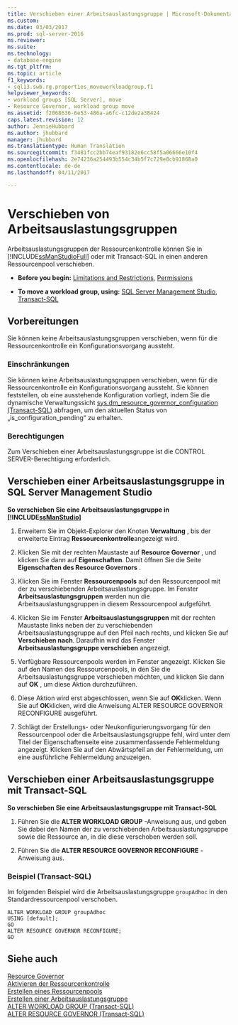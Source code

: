 ```yaml
---
title: Verschieben einer Arbeitsauslastungsgruppe | Microsoft-Dokumentation
ms.custom: 
ms.date: 03/03/2017
ms.prod: sql-server-2016
ms.reviewer: 
ms.suite: 
ms.technology:
- database-engine
ms.tgt_pltfrm: 
ms.topic: article
f1_keywords:
- sql13.swb.rg.properties_moveworkloadgroup.f1
helpviewer_keywords:
- workload groups [SQL Server], move
- Resource Governor, workload group move
ms.assetid: f2068636-6e53-486a-a6fc-c12de2a38424
caps.latest.revision: 12
author: JennieHubbard
ms.author: jhubbard
manager: jhubbard
ms.translationtype: Human Translation
ms.sourcegitcommit: f3481fcc2bb74eaf93182e6cc58f5a06666e10f4
ms.openlocfilehash: 2e74236a254493b554c34b5f7c729e8cb91868a0
ms.contentlocale: de-de
ms.lasthandoff: 04/11/2017

---
```

# <a name="move-a-workload-group"></a>Verschieben von Arbeitsauslastungsgruppen
  Arbeitsauslastungsgruppen der Ressourcenkontrolle können Sie in [!INCLUDE[ssManStudioFull](../../includes/ssmanstudiofull-md.md)] oder mit Transact-SQL in einen anderen Ressourcenpool verschieben.  
  
-   **Before you begin:**  [Limitations and Restrictions](#LimitationsRestrictions), [Permissions](#Permissions)  
  
-   **To move a workload group, using:**  [SQL Server Management Studio](#MoveWGSSMS), [Transact-SQL](#MoveWGTSQL)  
  
##  <a name="BeforeYouBegin"></a> Vorbereitungen  
 Sie können keine Arbeitsauslastungsgruppen verschieben, wenn für die Ressourcenkontrolle ein Konfigurationsvorgang aussteht.  
  
###  <a name="LimitationsRestrictions"></a> Einschränkungen  
 Sie können keine Arbeitsauslastungsgruppen verschieben, wenn für die Ressourcenkontrolle ein Konfigurationsvorgang aussteht. Sie können feststellen, ob eine ausstehende Konfiguration vorliegt, indem Sie die dynamische Verwaltungssicht [sys.dm_resource_governor_configuration &#40;Transact-SQL&#41;](../../relational-databases/system-dynamic-management-views/sys-dm-resource-governor-configuration-transact-sql.md) abfragen, um den aktuellen Status von „is_configuration_pending“ zu erhalten.  
  
###  <a name="Permissions"></a> Berechtigungen  
 Zum Verschieben einer Arbeitsauslastungsgruppe ist die CONTROL SERVER-Berechtigung erforderlich.  
  
##  <a name="MoveWGSSMS"></a> Verschieben einer Arbeitsauslastungsgruppe in SQL Server Management Studio  
 **So verschieben Sie eine Arbeitsauslastungsgruppe in [!INCLUDE[ssManStudio](../../includes/ssmanstudio-md.md)]**  
  
1.  Erweitern Sie im Objekt-Explorer den Knoten **Verwaltung** , bis der erweiterte Eintrag **Ressourcenkontrolle**angezeigt wird.  
  
2.  Klicken Sie mit der rechten Maustaste auf **Resource Governor** , und klicken Sie dann auf **Eigenschaften**. Damit öffnen Sie die Seite **Eigenschaften des Resource Governors** .  
  
3.  Klicken Sie im Fenster **Ressourcenpools** auf den Ressourcenpool mit der zu verschiebenden Arbeitsauslastungsgruppe. Im Fenster **Arbeitsauslastungsgruppen** werden nun die Arbeitsauslastungsgruppen in diesem Ressourcenpool aufgeführt.  
  
4.  Klicken Sie im Fenster **Arbeitsauslastungsgruppen** mit der rechten Maustaste links neben der zu verschiebenden Arbeitsauslastungsgruppe auf den Pfeil nach rechts, und klicken Sie auf **Verschieben nach**. Daraufhin wird das Fenster **Arbeitsauslastungsgruppe verschieben** angezeigt.  
  
5.  Verfügbare Ressourcenpools werden im Fenster angezeigt. Klicken Sie auf den Namen des Ressourcenpools, in den Sie die Arbeitsauslastungsgruppe verschieben möchten, und klicken Sie dann auf **OK** , um diese Aktion durchzuführen.  
  
6.  Diese Aktion wird erst abgeschlossen, wenn Sie auf **OK**klicken. Wenn Sie auf **OK**klicken, wird die Anweisung ALTER RESOURCE GOVERNOR RECONFIGURE ausgeführt.  
  
7.  Schlägt der Erstellungs- oder Neukonfigurierungsvorgang für den Ressourcenpool oder die Arbeitsauslastungsgruppe fehl, wird unter dem Titel der Eigenschaftenseite eine zusammenfassende Fehlermeldung angezeigt. Klicken Sie auf den Abwärtspfeil an der Fehlermeldung, um eine ausführliche Fehlermeldung anzuzeigen.  
  
##  <a name="MoveWGTSQL"></a> Verschieben einer Arbeitsauslastungsgruppe mit Transact-SQL  
 **So verschieben Sie eine Arbeitsauslastungsgruppe mit Transact-SQL**  
  
1.  Führen Sie die **ALTER WORKLOAD GROUP** -Anweisung aus, und geben Sie dabei den Namen der zu verschiebenden Arbeitsauslastungsgruppe sowie die Ressource an, in die diese verschoben werden soll.  
  
2.  Führen Sie die **ALTER RESOURCE GOVERNOR RECONFIGURE** -Anweisung aus.  
  
### <a name="example-transact-sql"></a>Beispiel (Transact-SQL)  
 Im folgenden Beispiel wird die Arbeitsauslastungsgruppe `groupAdhoc` in den Standardressourcenpool verschoben.  
  
```  
ALTER WORKLOAD GROUP groupAdhoc  
USING [default];  
GO  
ALTER RESOURCE GOVERNOR RECONFIGURE;  
GO  
```  
  
## <a name="see-also"></a>Siehe auch  
 [Resource Governor](../../relational-databases/resource-governor/resource-governor.md)   
 [Aktivieren der Ressourcenkontrolle](../../relational-databases/resource-governor/enable-resource-governor.md)   
 [Erstellen eines Ressourcenpools](../../relational-databases/resource-governor/create-a-resource-pool.md)   
 [Erstellen einer Arbeitsauslastungsgruppe](../../relational-databases/resource-governor/create-a-workload-group.md)   
 [ALTER WORKLOAD GROUP &#40;Transact-SQL&#41;](../../t-sql/statements/alter-workload-group-transact-sql.md)   
 [ALTER RESOURCE GOVERNOR &#40;Transact-SQL&#41;](../../t-sql/statements/alter-resource-governor-transact-sql.md)  
  
  
